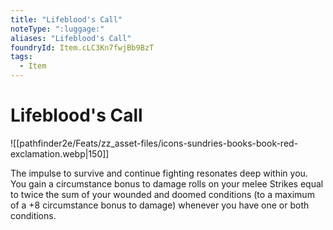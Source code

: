 ```yaml
---
title: "Lifeblood's Call"
noteType: ":luggage:"
aliases: "Lifeblood's Call"
foundryId: Item.cLC3Kn7fwjBb9BzT
tags:
  - Item
---
```


# Lifeblood's Call
![[pathfinder2e/Feats/zz_asset-files/icons-sundries-books-book-red-exclamation.webp|150]]

The impulse to survive and continue fighting resonates deep within you. You gain a circumstance bonus to damage rolls on your melee Strikes equal to twice the sum of your wounded and doomed conditions (to a maximum of a +8 circumstance bonus to damage) whenever you have one or both conditions.
